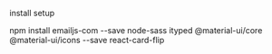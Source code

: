 install setup

npm install emailjs-com --save node-sass ityped @material-ui/core @material-ui/icons --save react-card-flip

